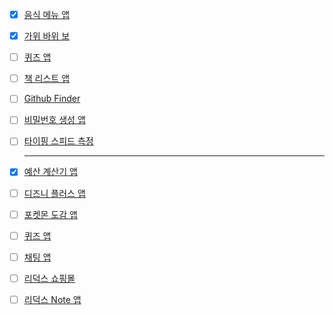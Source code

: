- [x] [음식 메뉴 앱](https://drive.google.com/file/d/1unOxdtFTmAMN-Ihnv5st8PBTbCzmpWGX/view)
- [x] [가위 바위 보](https://drive.google.com/file/d/133vW3wIghPpCeoWksTiFXCbgkdraF0pV/view)
- [ ] [퀴즈 앱](https://drive.google.com/file/d/1iDUcGAkxgP5lrroJbC365viLZokHKhk8/view)
- [ ] [책 리스트 앱](https://drive.google.com/file/d/1xsH6RU_0EPrTFS9BfCfx1Q3e5H2Z3ELL/view)
- [ ] [Github Finder](https://drive.google.com/file/d/1iTxhfrL0AZ1p560K2gaHlEn_1gz7ZFZF/view)
- [ ] [비밀번호 생성 앱](https://drive.google.com/file/d/1EGBDtOMgx_6PCWRH2wBFKkgDxqu1pq58/view)
- [ ] [타이핑 스피드 측정](https://drive.google.com/file/d/1O0BVyOdi-KH4F7G3cGI4ATLRnog-1jtt/view?usp=sharing)

  ***

- [x] [예산 계산기 앱](https://drive.google.com/file/d/1jAYF8HK6bJgkTOdwd-gTbkWRJWrUIbAf/view)
- [ ] [디즈니 플러스 앱](https://drive.google.com/file/d/19gmp5BoFMXlbxIitvtNgTNGqsGdQl5ra/view)
- [ ] [포켓몬 도감 앱](https://drive.google.com/file/d/18L1GZtyHo6m6UJEYmFSkofupSNqbHQav/view)
- [ ] [퀴즈 앱](https://drive.google.com/file/d/1toh00h3wQHZTiTlNIPOh3YtbIBl-x3Xn/view?usp=sharing)
- [ ] [채팅 앱](https://drive.google.com/file/d/1dKFzk21L9HbmgPujFyVPrdgVmJO0sdgc/view?usp=sharing)
- [ ] [리덕스 쇼핑몰](https://drive.google.com/file/d/1ZZW0W4mP8mB-qK5bJ9j5uDfhllGmFFSA/view?usp=drive_l)
- [ ] [리덕스 Note 앱](https://drive.google.com/file/d/1B6NwQ744HTPhCkir0MppHQyiDcCm5pAv/view?usp=sharin)

